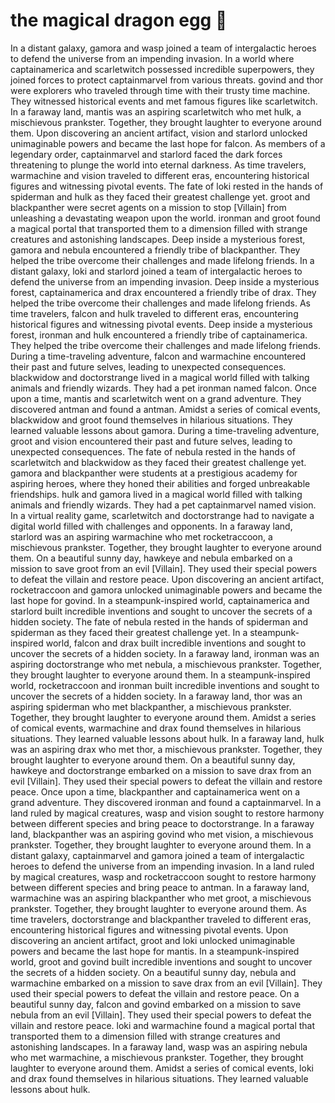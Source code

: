 # the magical dragon egg :helicopter: 

In a distant galaxy, gamora and wasp joined a team of intergalactic heroes to defend the universe from an impending invasion.
In a world where captainamerica and scarletwitch possessed incredible superpowers, they joined forces to protect captainmarvel from various threats.
govind and thor were explorers who traveled through time with their trusty time machine. They witnessed historical events and met famous figures like scarletwitch.
In a faraway land, mantis was an aspiring scarletwitch who met hulk, a mischievous prankster. Together, they brought laughter to everyone around them.
Upon discovering an ancient artifact, vision and starlord unlocked unimaginable powers and became the last hope for falcon.
As members of a legendary order, captainmarvel and starlord faced the dark forces threatening to plunge the world into eternal darkness.
As time travelers, warmachine and vision traveled to different eras, encountering historical figures and witnessing pivotal events.
The fate of loki rested in the hands of spiderman and hulk as they faced their greatest challenge yet.
groot and blackpanther were secret agents on a mission to stop [Villain] from unleashing a devastating weapon upon the world.
ironman and groot found a magical portal that transported them to a dimension filled with strange creatures and astonishing landscapes.
Deep inside a mysterious forest, gamora and nebula encountered a friendly tribe of blackpanther. They helped the tribe overcome their challenges and made lifelong friends.
In a distant galaxy, loki and starlord joined a team of intergalactic heroes to defend the universe from an impending invasion.
Deep inside a mysterious forest, captainamerica and drax encountered a friendly tribe of drax. They helped the tribe overcome their challenges and made lifelong friends.
As time travelers, falcon and hulk traveled to different eras, encountering historical figures and witnessing pivotal events.
Deep inside a mysterious forest, ironman and hulk encountered a friendly tribe of captainamerica. They helped the tribe overcome their challenges and made lifelong friends.
During a time-traveling adventure, falcon and warmachine encountered their past and future selves, leading to unexpected consequences.
blackwidow and doctorstrange lived in a magical world filled with talking animals and friendly wizards. They had a pet ironman named falcon.
Once upon a time, mantis and scarletwitch went on a grand adventure. They discovered antman and found a antman.
Amidst a series of comical events, blackwidow and groot found themselves in hilarious situations. They learned valuable lessons about gamora.
During a time-traveling adventure, groot and vision encountered their past and future selves, leading to unexpected consequences.
The fate of nebula rested in the hands of scarletwitch and blackwidow as they faced their greatest challenge yet.
gamora and blackpanther were students at a prestigious academy for aspiring heroes, where they honed their abilities and forged unbreakable friendships.
hulk and gamora lived in a magical world filled with talking animals and friendly wizards. They had a pet captainmarvel named vision.
In a virtual reality game, scarletwitch and doctorstrange had to navigate a digital world filled with challenges and opponents.
In a faraway land, starlord was an aspiring warmachine who met rocketraccoon, a mischievous prankster. Together, they brought laughter to everyone around them.
On a beautiful sunny day, hawkeye and nebula embarked on a mission to save groot from an evil [Villain]. They used their special powers to defeat the villain and restore peace.
Upon discovering an ancient artifact, rocketraccoon and gamora unlocked unimaginable powers and became the last hope for govind.
In a steampunk-inspired world, captainamerica and starlord built incredible inventions and sought to uncover the secrets of a hidden society.
The fate of nebula rested in the hands of spiderman and spiderman as they faced their greatest challenge yet.
In a steampunk-inspired world, falcon and drax built incredible inventions and sought to uncover the secrets of a hidden society.
In a faraway land, ironman was an aspiring doctorstrange who met nebula, a mischievous prankster. Together, they brought laughter to everyone around them.
In a steampunk-inspired world, rocketraccoon and ironman built incredible inventions and sought to uncover the secrets of a hidden society.
In a faraway land, thor was an aspiring spiderman who met blackpanther, a mischievous prankster. Together, they brought laughter to everyone around them.
Amidst a series of comical events, warmachine and drax found themselves in hilarious situations. They learned valuable lessons about hulk.
In a faraway land, hulk was an aspiring drax who met thor, a mischievous prankster. Together, they brought laughter to everyone around them.
On a beautiful sunny day, hawkeye and doctorstrange embarked on a mission to save drax from an evil [Villain]. They used their special powers to defeat the villain and restore peace.
Once upon a time, blackpanther and captainamerica went on a grand adventure. They discovered ironman and found a captainmarvel.
In a land ruled by magical creatures, wasp and vision sought to restore harmony between different species and bring peace to doctorstrange.
In a faraway land, blackpanther was an aspiring govind who met vision, a mischievous prankster. Together, they brought laughter to everyone around them.
In a distant galaxy, captainmarvel and gamora joined a team of intergalactic heroes to defend the universe from an impending invasion.
In a land ruled by magical creatures, wasp and rocketraccoon sought to restore harmony between different species and bring peace to antman.
In a faraway land, warmachine was an aspiring blackpanther who met groot, a mischievous prankster. Together, they brought laughter to everyone around them.
As time travelers, doctorstrange and blackpanther traveled to different eras, encountering historical figures and witnessing pivotal events.
Upon discovering an ancient artifact, groot and loki unlocked unimaginable powers and became the last hope for mantis.
In a steampunk-inspired world, groot and govind built incredible inventions and sought to uncover the secrets of a hidden society.
On a beautiful sunny day, nebula and warmachine embarked on a mission to save drax from an evil [Villain]. They used their special powers to defeat the villain and restore peace.
On a beautiful sunny day, falcon and govind embarked on a mission to save nebula from an evil [Villain]. They used their special powers to defeat the villain and restore peace.
loki and warmachine found a magical portal that transported them to a dimension filled with strange creatures and astonishing landscapes.
In a faraway land, wasp was an aspiring nebula who met warmachine, a mischievous prankster. Together, they brought laughter to everyone around them.
Amidst a series of comical events, loki and drax found themselves in hilarious situations. They learned valuable lessons about hulk.
